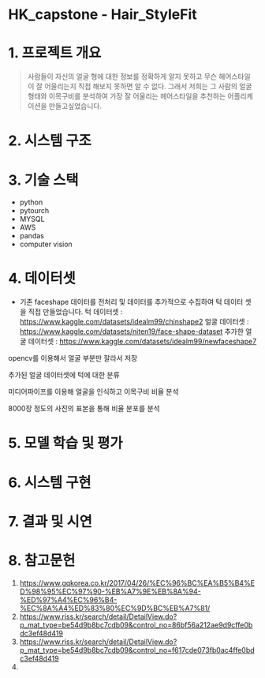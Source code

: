 # HK_capstone - Hair_StyleFit

# 1. 프로젝트 개요

> 사람들이 자신의 얼굴 형에 대한 정보를 정확하게 알지 못하고 무슨 헤어스타일이 잘 어울리는지 직접 해보지 못하면 알 수 없다. 그래서 저희는 그 사람의 얼굴 형태와 이목구비를 분석하여 가장 잘 어울리는 헤어스타일을 추천하는 어플리케이션을 만들고싶었습니다.

# 2. 시스템 구조

# 3. 기술 스택

* python
* pytourch
* MYSQL
* AWS
* pandas
* computer vision

# 4. 데이터셋 
* 기존 faceshape 데이터를 전처리 및 데이터를 추가적으로 수집하여 턱 데이터 셋을 직접 만들었습니다.
턱 데이터셋 : https://www.kaggle.com/datasets/idealm99/chinshape2
얼굴 데이터셋 : https://www.kaggle.com/datasets/niten19/face-shape-dataset
추가한 얼굴 데이터셋 : https://www.kaggle.com/datasets/idealm99/newfaceshape7

opencv를 이용해서 얼굴 부분만 잘라서 저장

추가된 얼굴 데이터셋에 턱에 대한 분류

미디어파이프를 이용해 얼굴을 인식하고 이목구비 비율 분석

8000장 정도의 사진의 표본을 통해 비율 분포를 분석




# 5. 모델 학습 및 평가

# 6. 시스템 구현

# 7. 결과 및 시연

# 8. 참고문헌 

1. https://www.gqkorea.co.kr/2017/04/26/%EC%96%BC%EA%B5%B4%ED%98%95%EC%97%90-%EB%A7%9E%EB%8A%94-%ED%97%A4%EC%96%B4-%EC%8A%A4%ED%83%80%EC%9D%BC%EB%A7%81/
2. https://www.riss.kr/search/detail/DetailView.do?p_mat_type=be54d9b8bc7cdb09&control_no=86bf56a212ae9d9cffe0bdc3ef48d419
3. https://www.riss.kr/search/detail/DetailView.do?p_mat_type=be54d9b8bc7cdb09&control_no=f617cde073fb0ac4ffe0bdc3ef48d419
4. 
